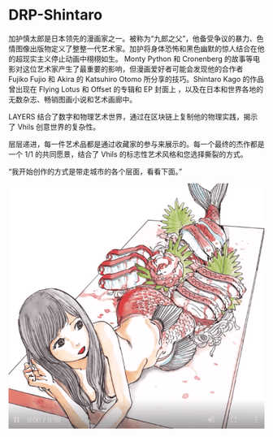 # DRP-Shintaro

加护慎太郎是日本领先的漫画家之一。被称为“九郎之父”，他备受争议的暴力、色情图像出版物定义了整整一代艺术家。加护将身体恐怖和黑色幽默的惊人结合在他的超现实主义停止动画中栩栩如生。 Monty Python 和 Cronenberg 的故事等电影对这位艺术家产生了最重要的影响，但漫画爱好者可能会发现他的合作者 Fujiko Fujio 和 Akira 的 Katsuhiro Otomo 所分享的技巧。Shintaro Kago 的作品曾出现在 Flying Lotus 和 Offset 的专辑和 EP 封面上 ，以及在日本和世界各地的无数杂志、畅销图画小说和艺术画廊中。

LAYERS 结合了数字和物理艺术世界，通过在区块链上复制他的物理实践，揭示了 Vhils 创意世界的复杂性。

层层递进，每一件艺术品都是通过收藏家的参与来展示的。每一个最终的杰作都是一个 1/1 的共同愿景，结合了 Vhils 的标志性艺术风格和您选择撕裂的方式。

“我开始创作的方式是带走城市的各个层面，看看下面。”

![NFT](微信截图_20220903145820.png)


